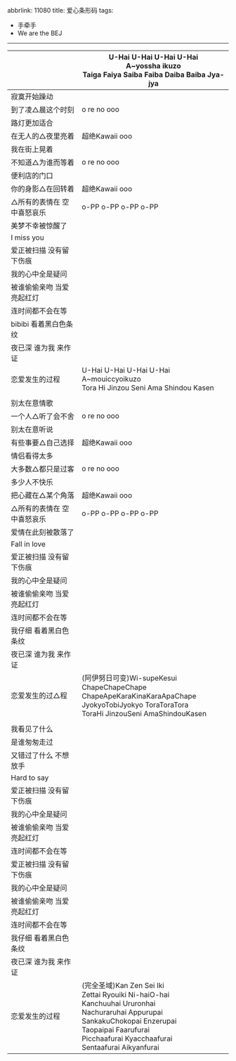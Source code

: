 abbrlink: 11080
title: 爱心条形码
tags:
  - 手牵手
  - We are the BEJ
---
|      |U-Hai U-Hai U-Hai U-Hai<br>A~yossha ikuzo<br>Taiga Faiya Saiba Faiba Daiba Baiba Jya-jya|
|--|--|
|寂寞开始躁动||
|到了凌△晨这个时刻|o re no ooo|
|路灯更加适合||
|在无人的△夜里亮着|超绝Kawaii ooo|
|我在街上晃着||
|不知道△为谁而等着|o re no ooo|
|便利店的门口||
|你的身影△在回转着|超绝Kawaii ooo|
|△所有的表情在 空中喜怒哀乐|o-PP o-PP o-PP o-PP|
|美梦不幸被惊醒了|      |
|I miss you|      |
|爱正被扫描 没有留下伤痕|      |
|我的心中全是疑问|      |
|被谁偷偷亲吻 当爱亮起红灯|      |
|连时间都不会在等|      |
|bibibi 看着黑白色条纹|      |
|夜已深 谁为我 来作证|      |
|恋爱发生的过程|U-Hai U-Hai U-Hai U-Hai<br>A~mouiccyoikuzo<br>Tora Hi Jinzou Seni Ama Shindou Kasen|
|      |      |
|别太在意情歌 | |
|一个人△听了会不舍|o re no ooo|
|别太在意听说 ||
|有些事要△自己选择|超绝Kawaii ooo|
|情侣看得太多 ||
|大多数△都只是过客|o re no ooo|
|多少人不快乐 ||
|把心藏在△某个角落|超绝Kawaii ooo|
|△所有的表情在 空中喜怒哀乐|o-PP o-PP o-PP o-PP|
|爱情在此刻被散落了|      |
|Fall in love|      |
|爱正被扫描 没有留下伤痕|      |
|我的心中全是疑问|      |
|被谁偷偷亲吻 当爱亮起红灯|      |
|连时间都不会在等|      |
|我仔细 看着黑白色条纹|      |
|夜已深 谁为我 来作证|      |
|恋爱发生的过△程|(阿伊努日可变)Wi-supeKesui ChapeChapeChape<br>ChapeApeKaraKinaKaraApaChape<br>JyokyoTobiJyokyo ToraToraTora<br>ToraHi JinzouSeni AmaShindouKasen|
|      |      |
|我看见了什么|      |
|是谁匆匆走过|      |
|又错过了什么 不想放手|      |
|Hard to say|      |
|爱正被扫描 没有留下伤痕|      |
|我的心中全是疑问|      |
|被谁偷偷亲吻 当爱亮起红灯|      |
|连时间都不会在等|      |
|爱正被扫描 没有留下伤痕|      |
|我的心中全是疑问|      |
|被谁偷偷亲吻 当爱亮起红灯|      |
|连时间都不会在等|      |
|我仔细 看着黑白色条纹|      |
|夜已深 谁为我 来作证|      |
|恋爱发生的过程|(完全圣域)Kan Zen Sei Iki<br>Zettai Ryouiki Ni-haiO-hai<br>Kanchuuhai Ururonhai<br>Nachuraruhai Appurupai<br>SankakuChokopai Enzerupai<br>Taopaipai Faarufurai<br>Picchaafurai Kyacchaafurai<br>Sentaafurai Aikyanfurai|